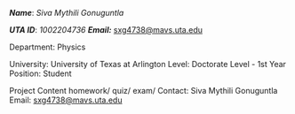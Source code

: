 ***Name***: *Siva Mythili Gonuguntla*

***UTA ID***: *1002204736* 
***Email:*** sxg4738@mavs.uta.edu

Department: Physics

University: University of Texas at Arlington
Level: Doctorate Level - 1st Year
Position: Student

Project Content
homework/
quiz/
exam/
Contact: Siva Mythili Gonuguntla
Email: sxg4738@mavs.uta.edu
